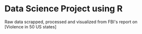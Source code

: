 # Data Science Project using R
Raw data scrapped, processed and visualized from FBI's report on [Violence in 50 US states] 
